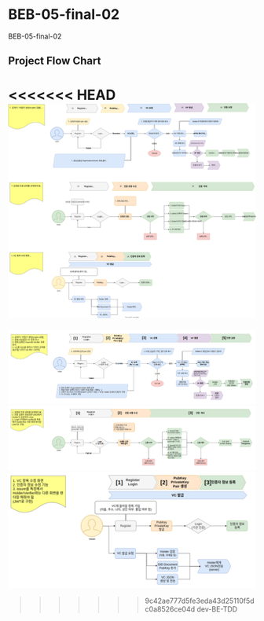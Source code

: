 # BEB-05-final-02
BEB-05-final-02

## Project Flow Chart

<<<<<<< HEAD
![](./BE/assets/DID%20Flow%20Chart.drawio.svg)
=======
![](./BE/assets/Holder_FLOW_CHART.png)
![](./BE/assets/Verifier_FLOW_CHART.png)
![](./BE/assets/Issuer_FLOW_CHART.png)
>>>>>>> 9c42ae777d5fe3eda43d25110f5dc0a8526ce04d
dev-BE-TDD
